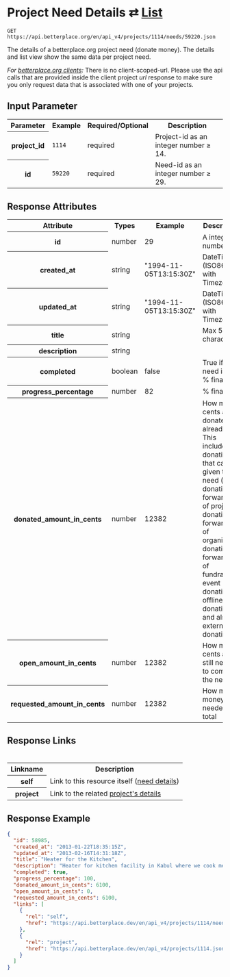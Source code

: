 
# Project Need Details ⇄ [List](needs_list.md)

```nginx
GET https://api.betterplace.org/en/api_v4/projects/1114/needs/59220.json
```

The details of a betterplace.org project need (donate money).
The details and list view show the same data per project need.

*For [betterplace.org clients](../README.md#client-api):*
There is no client-scoped-url.
Please use the api calls that are provided inside the client project _url_ response
to make sure you only request data that is associated with one of your projects.


## Input Parameter

<table>
  <tr>
    <th>Parameter</th>
    <th>Example</th>
    <th>Required/Optional</th>
    <th>Description</th>
  </tr>
  <tr>
    <th>project_id</th>
    <td><code>1114</code></td>
    <td>required</td>
    <td>Project-id as an integer number ≥ 14.</td>
  </tr>
  <tr>
    <th>id</th>
    <td><code>59220</code></td>
    <td>required</td>
    <td>Need-id as an integer number ≥ 29.</td>
  </tr>
</table>

## Response Attributes

<table>
  <tr>
    <th>Attribute</th>
    <th>Types</th>
    <th>Example</th>
    <th>Description</th>
  </tr>
  <tr>
    <th>id</th>
    <td>number</td>
    <td>29</td>
    <td>A integer number ≥ 1</td>
  </tr>
  <tr>
    <th>created_at</th>
    <td>string</td>
    <td>"1994-11-05T13:15:30Z"</td>
    <td>DateTime (ISO8601 with Timezone)</td>
  </tr>
  <tr>
    <th>updated_at</th>
    <td>string</td>
    <td>"1994-11-05T13:15:30Z"</td>
    <td>DateTime (ISO8601 with Timezone)</td>
  </tr>
  <tr>
    <th>title</th>
    <td>string</td>
    <td></td>
    <td>Max 50 character</td>
  </tr>
  <tr>
    <th>description</th>
    <td>string</td>
    <td></td>
    <td></td>
  </tr>
  <tr>
    <th>completed</th>
    <td>boolean</td>
    <td>false</td>
    <td>True if the need is 100 % financed</td>
  </tr>
  <tr>
    <th>progress_percentage</th>
    <td>number</td>
    <td>82</td>
    <td>% financed</td>
  </tr>
  <tr>
    <th>donated_amount_in_cents</th>
    <td>number</td>
    <td>12382</td>
    <td>How many cents are donated already.
This includes all donations that can be given to a need
(direct donation, forwarding of project donation,
forwarding of organisation donation,
forwarding of fundraising event donations,
offline donations and also(!) external donations)
</td>
  </tr>
  <tr>
    <th>open_amount_in_cents</th>
    <td>number</td>
    <td>12382</td>
    <td>How many cents are still needed to complete the need</td>
  </tr>
  <tr>
    <th>requested_amount_in_cents</th>
    <td>number</td>
    <td>12382</td>
    <td>How much money is needed in total</td>
  </tr>
</table>

## Response Links
#
<table>
  <tr>
    <th>Linkname</th>
    <th>Description</th>
  </tr>
  <tr>
    <th>self</th>
    <td>Link to this resource itself
(<a href="need_details.md">need details</a>)
</td>
  </tr>
  <tr>
    <th>project</th>
    <td>Link to the related <a href="../project_details.md">project's details</a>
</td>
  </tr>
</table>

## Response Example

```json
{
  "id": 58985,
  "created_at": "2013-01-22T18:35:15Z",
  "updated_at": "2013-02-16T14:31:18Z",
  "title": "Heater for the Kitchen",
  "description": "Heater for kitchen facility in Kabul where we cook meals for our \"Back-to-School\" program 5 days/week.",
  "completed": true,
  "progress_percentage": 100,
  "donated_amount_in_cents": 6100,
  "open_amount_in_cents": 0,
  "requested_amount_in_cents": 6100,
  "links": [
    {
      "rel": "self",
      "href": "https://api.betterplace.dev/en/api_v4/projects/1114/needs/58985.json"
    },
    {
      "rel": "project",
      "href": "https://api.betterplace.dev/en/api_v4/projects/1114.json"
    }
  ]
}
```

